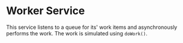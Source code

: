 # Worker Service #

This service listens to a queue for its' work items and asynchronously performs the work.
The work is simulated using `doWork()`.
